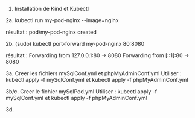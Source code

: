 1. Installation de Kind et Kubectl


2a. kubectl run my-pod-nginx --image=nginx

résultat :
pod/my-pod-nginx created


2b. (sudo) kubectl port-forward my-pod-nginx 80:8080

résultat :
Forwarding from 127.0.0.1:80 -> 8080
Forwarding from [::1]:80 -> 8080


3a. Creer les fichiers mySqlConf.yml et phpMyAdminConf.yml
Utiliser : kubectl apply -f mySqlConf.yml et kubectl apply -f phpMyAdminConf.yml

3b/c. Creer le fichier mySqlPod.yml
Utiliser : kubectl apply -f mySqlConf.yml et kubectl apply -f phpMyAdminConf.yml

3d.